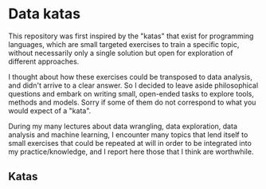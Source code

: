 # Data katas

This repository was first inspired by the "katas" that exist for programming 
languages, which are small targeted exercises to train a specific topic, 
without necessarily only a single solution but open for exploration of 
different approaches.

I thought about how these exercises could be transposed to data analysis, and 
didn't arrive to a clear answer. So I decided to leave aside philosophical 
questions and embark on writing small, open-ended tasks to explore tools, 
methods and models. Sorry if some of them do not correspond to what you would 
expect of a "kata". 

During my many lectures about data wrangling, data exploration, data analysis 
and machine learning, I encounter many topics that lend itself to small 
exercises that could be repeated at will in order to be integrated into my 
practice/knowledge, and I report here those that I think are worthwhile.

## Katas



